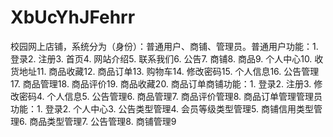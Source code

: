 # XbUcYhJFehrr
校园网上店铺，系统分为（身份）：普通用户、商铺、管理员。普通用户功能：1. 登录2. 注册3. 首页4. 网站介绍5. 联系我们6. 公告7. 商铺8. 商品9. 个人中心10. 收货地址11. 商品收藏12. 商品订单13. 购物车14. 修改密码15. 个人信息16. 公告管理17. 商品管理18. 商品评价19. 商品收藏20. 商品订单商铺功能：1. 登录2. 注册3. 修改密码4. 个人信息5. 公告管理6. 商品管理7. 商品评价管理8. 商品订单管理管理员功能：1. 登录2. 个人中心3. 公告类型管理4. 会员等级类型管理5. 商铺信用类型管理6. 商品类型管理7. 公告管理8. 商铺管理9
